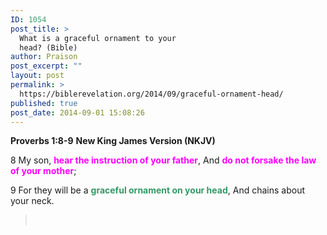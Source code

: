 ```yaml
---
ID: 1054
post_title: >
  What is a graceful ornament to your
  head? (Bible)
author: Praison
post_excerpt: ""
layout: post
permalink: >
  https://biblerevelation.org/2014/09/graceful-ornament-head/
published: true
post_date: 2014-09-01 15:08:26
---
```

<strong>Proverbs 1:8-9</strong>
<strong> New King James Version (NKJV)</strong>

8 My son, <span style="color: #ff00ff;"><strong>hear the instruction of your father</strong></span>,
And <strong><span style="color: #ff00ff;">do not forsake the law of your mother</span></strong>;

9 For they will be a <span style="color: #339966;"><strong>graceful ornament on your head</strong></span>,
And chains about your neck.
<blockquote>&nbsp;</blockquote>